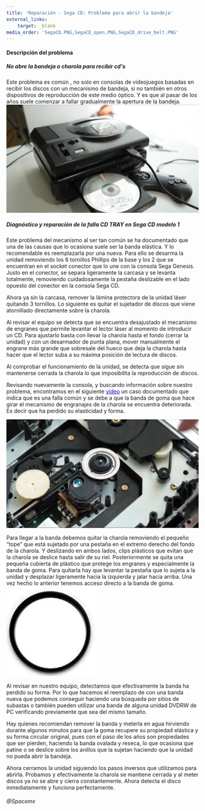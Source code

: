 ```yaml
---
title: 'Reparación - Sega CD: Problema para abrir la bandeja'
external_links:
    target: _blank
media_order: 'SegaCD.PNG,SegaCD_open.PNG,SegaCD_drive_belt.PNG'
---
```


#### Descripción del problema

##### No abre la bandeja o charola para recibir cd's

Este problema es común , no solo en consolas de videojuegos basadas en recibir los discos con un mecanismo de bandeja, si no también en otros dispositivos de reproducción de este medio óptico. Y es que al pasar de los años suele comenzar a fallar gradualmente la apertura de la bandeja.
![](SegaCD.PNG)

##### Diagnóstico y reparación de la falla CD TRAY en Sega CD modelo 1

Este problema del mecanismo al ser tan común se ha documentado que una de las causas que lo ocasiona suele ser la banda elástica. Y lo recomendable es reemplazarla por una nueva. Para ello se desarma la unidad removiendo los 6 tornillos Phillips de la base y los 2 que se encuentran en el socket conector que lo une con la consola Sega Genesis. Justo en el conector, se separa ligeramente la carcasa y se levanta totalmente, removiendo cuidadosamente la pestaña deslizable en el lado opuesto del conector en la consola Sega CD.

Ahora ya sin la carcasa, remover la lámina protectora de la unidad láser quitando 3 tornillos. Lo siguiente es quitar el sujetador de discos que viene atornillado directamente sobre la charola.

Al revisar el equipo se detecta que se encuentra desajustado el mecanismo de engranes que permite levantar el lector láser al momento de introducir un CD.
Para ajustarlo basta con llevar la charola hasta el fondo (cerrar la unidad) y con un desarmador de punta plana, mover manualmente el engrane más grande que sobresale del hueco que deja la charola hasta hacer que el lector suba a su máxima posición de lectura de discos.

Al comprobar el funcionamiento de la unidad, se detecta que sigue sin mantenerse cerrada la charola lo que imposibilita la reproducción de discos.

Revisando nuevamente la consola, y buscando información sobre nuestro problema, encontramos en el siguiente [<span style="color:blue">video</span>](https://youtu.be/S-uTIwtnngc) un caso documentado que indica que es una falla común y se debe a que la banda de goma que hace girar el mecanismo de engranajes de la charola se encuentra deteriorada. Es decir que ha perdido su elasticidad y forma.

![](SegaCD_open.PNG)

Para llegar a la banda debemos quitar la charola removiendo el pequeño “tope” que está sujetado por una pestaña en el extremo derecho del fondo de la charola. Y deslizando en ambos lados, clips plásticos que evitan que la charola se deslice hasta salir de su riel. Posteriormente se quita una pequeña cubierta de plástico que protege los engranes y especialmente la banda de goma. Para quitarla hay que levantar la pestaña que lo sujeta a la unidad y desplazar ligeramente hacia la izquierda y jalar hacia arriba. Una vez hecho lo anterior tenemos acceso directo a la banda de goma. 
![](SegaCD_drive_belt.PNG)

Al revisar en  nuestro equipo, detectamos que efectivamente la banda ha perdido su forma. Por lo que hacemos el reemplazo de con una banda nueva que podemos conseguir haciendo una búsqueda por sitios de subastas o también pueden utilizar una banda de alguna unidad DVDRW de PC verificando previamente que sea del mismo tamaño.

<div class="notices yellow"><p>Hay quienes recomiendan remover la banda y meterla en agua hirviendo durante algunos minutos para que la goma recupere su propiedad elástica y su forma circular original, pues con el paso de los años son propiedades que ser pierden, haciendo la banda ovalada y reseca, lo que ocasiona que patine o se deslice sobre los anillos que la sujetan haciendo que la unidad no pueda abrir la bandeja.</p></div>

Ahora cerramos la unidad siguiendo los pasos inversos que utilizamos para abrirla. Probamos y efectivamente la charola se mantiene cerrada y al meter discos ya no se abre y cierra constantemente. Ahora detecta el disco inmediatamente y funciona perfectamente.

###### @Spacemx




